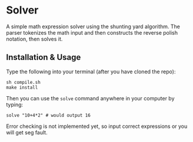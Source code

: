 # Solver
A simple math expression solver using the shunting yard algorithm. The parser tokenizes the math input and then constructs the reverse polish notation, then solves it.

## Installation & Usage
Type the following into your terminal (after you have cloned the repo):
```shell
sh compile.sh
make install
```
Then you can use the `solve` command anywhere in your computer by typing:
```shell
solve "10+4*2" # would output 16
```

Error checking is not implemented yet, so input correct expressions or you will get seg fault.